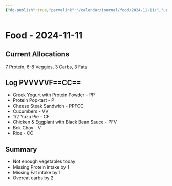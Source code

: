 ```yaml
---
{"dg-publish":true,"permalink":"/calendar/journal/food/2024-11-11/","updated":"2024-11-12T20:37:23.144-08:00"}
---
```


# Food - 2024-11-11

## Current Allocations
7 Protein, 6-8 Veggies, 3 Carbs, 3 Fats
## Log PVVVVVF==CC==
- Greek Yogurt with Protein Powder - PP
- Protein Pop-tart - P
- Cheese Steak Sandwich - PPFCC
- Cucumbers - VV
- 1/2 Yuzu Pie - CF
- Chicken & Eggplant with Black Bean Sauce - PFV
- Bok Choy - V
- Rice - CC

## Summary
- Not enough vegetables today
- Missing Protein intake by 1
- Missing Fat intake by 1
- Overeat carbs by 2

```calendar-nav
```